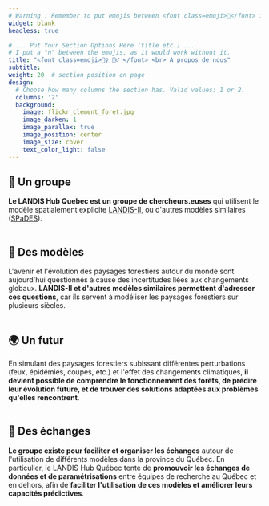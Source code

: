 ```yaml
---
# Warning : Remember to put emojis between <font class=emoji>👋</font> in order to make emojis compatible with old browsers.
widget: blank
headless: true

# ... Put Your Section Options Here (title etc.) ...
# I put a "n" between the emojis, as it would work without it.
title: "<font class=emoji>🙋‍♀️ 🙋‍♂️ </font> <br> A propos de nous"
subtitle:
weight: 20  # section position on page
design:
  # Choose how many columns the section has. Valid values: 1 or 2.
  columns: '2'
  background:
    image: flickr_clement_foret.jpg
    image_darken: 1
    image_parallax: true
    image_position: center
    image_size: cover
    text_color_light: false
---
```


## **<font class=emoji>🤝</font> Un groupe**

**Le LANDIS Hub Quebec est un groupe de chercheurs.euses** qui utilisent le modèle spatialement explicite [LANDIS-II](https://www.landis-ii.org/), ou d'autres modèles similaires ([SPaDES](https://spades.predictiveecology.org/)).<br><br>

## **<font class=emoji>💽</font> Des modèles**

L'avenir et l'évolution des paysages forestiers autour du monde sont aujourd'hui questionnés à cause des incertitudes liées aux changements globaux. **LANDIS-II et d'autres modèles similaires permettent d'adresser ces questions**, car ils servent à modéliser les paysages forestiers sur plusieurs siècles.<br><br>

## **<font class=emoji>🌍</font> Un futur**

En simulant des paysages forestiers subissant différentes perturbations (feux, épidémies, coupes, etc.) et l'effet des changements climatiques, **il devient possible de comprendre le fonctionnement des forêts, de prédire leur évolution future, et de trouver des solutions adaptées aux problèmes qu'elles rencontrent**.<br><br>

## **<font class=emoji>💬</font> Des échanges**

**Le groupe existe pour faciliter et organiser les échanges** autour de l'utilisation de différents modèles dans la province du Québec. En particulier, le LANDIS Hub Québec tente de **promouvoir les échanges de données et de paramétrisations** entre équipes de recherche au Québec et en dehors, afin de **faciliter l'utilisation de ces modèles et améliorer leurs capacités prédictives**.<br><br>